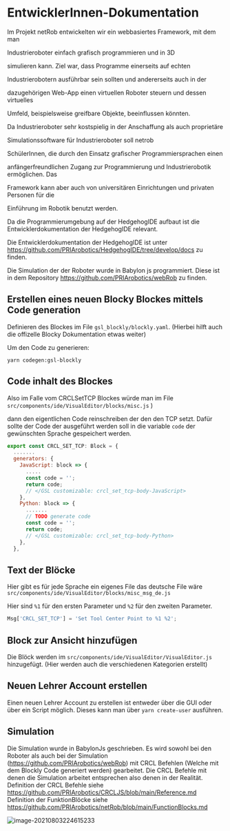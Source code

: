 # EntwicklerInnen-Dokumentation 

Im Projekt netRob entwickelten wir ein webbasiertes Framework, mit dem man 

Industrieroboter einfach grafisch programmieren und in 3D 

simulieren kann. Ziel war, dass Programme einerseits auf echten 

Industrierobotern ausführbar sein sollten und andererseits auch in der 

dazugehörigen Web-App einen virtuellen Roboter steuern und dessen virtuelles 

Umfeld, beispielsweise greifbare Objekte, beeinflussen könnten. 

Da Industrieroboter sehr kostspielig in der Anschaffung als auch proprietäre 

Simulationssoftware für Industrieroboter soll netrob 

SchülerInnen, die durch den Einsatz grafischer Programmiersprachen einen 

anfängerfreundlichen Zugang zur Programmierung und Industrierobotik ermöglichen. Das 

Framework kann aber auch von universitären Einrichtungen und privaten Personen für die 

Einführung im Robotik benutzt werden.

Da die  Programmierumgebung auf  der HedgehogIDE aufbaut ist die Entwicklerdokumentation der HedgehogIDE relevant.

Die Entwicklerdokumentation der HedgehogIDE ist unter https://github.com/PRIArobotics/HedgehogIDE/tree/develop/docs zu finden.

Die Simulation der der Roboter wurde in Babylon js programmiert. Diese ist in dem Repository https://github.com/PRIArobotics/webRob  zu finden. 



 

## Erstellen eines neuen Blocky  Blockes mittels Code generation

Definieren des Blockes im File  `gsl_blockly/blockly.yaml`. (Hierbei hilft auch die offizelle Blocky Dokumentation etwas weiter)

Um den Code zu generieren:

`yarn codegen:gsl-blockly   `



## Code inhalt des Blockes

Also im Falle vom CRCLSetTCP Blockes würde man im File `src/components/ide/VisualEditor/blocks/misc.js` )

dann den eigentlichen Code reinschreiben der den den TCP setzt.   Dafür sollte der Code der ausgeführt werden soll in die variable `code` der gewünschten Sprache gespeichert werden.



```javascript
export const CRCL_SET_TCP: Block = {
  .......
  generators: {
    JavaScript: block => {
      .....
      const code = '';
      return code;
      // </GSL customizable: crcl_set_tcp-body-JavaScript>
    },
    Python: block => {
      .......
      // TODO generate code
      const code = '';
      return code;
      // </GSL customizable: crcl_set_tcp-body-Python>
    },
  },
```



## Text der Blöcke 

Hier gibt es für jede Sprache  ein eigenes File das deutsche File wäre  `src/components/ide/VisualEditor/blocks/misc_msg_de.js` 

Hier sind `%1` für den ersten Parameter und `%2`   für den zweiten Parameter. 

```javascript
Msg['CRCL_SET_TCP'] = 'Set Tool Center Point to %1 %2';
```



## Block zur Ansicht hinzufügen

Die Blöck werden im `src/components/ide/VisualEditor/VisualEditor.js` hinzugefügt.  (Hier werden auch die verschiedenen  Kategorien  erstellt)



## Neuen Lehrer Account erstellen 

Einen neuen Lehrer Account zu erstellen ist entweder über die GUI oder über ein Script möglich. Dieses kann man über `yarn create-user` ausführen. 

## Simulation 

Die Simulation wurde in BabylonJs geschrieben.  Es wird sowohl bei  den Roboter als auch bei der Simulation   (https://github.com/PRIArobotics/webRob)  mit CRCL Befehlen (Welche mit dem Blockly Code generiert werden) gearbeitet. Die CRCL Befehle mit denen die Simulation arbeitet entsprechen also denen in der Realität. Definition der CRCL Befehle siehe https://github.com/PRIArobotics/CRCLJS/blob/main/Reference.md  Definition der FunktionBlöcke siehe https://github.com/PRIArobotics/netRob/blob/main/FunctionBlocks.md

![image-20210803224615233](/home/sarah/Documents/Arbeit/netRob/Entwicklerdokumentation.assets/image-20210803224615233.png)







